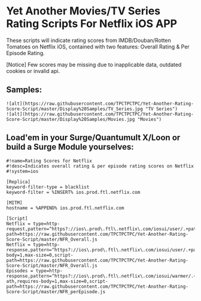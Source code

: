 # Yet Another Movies/TV Series Rating Scripts For Netflix iOS APP
These scripts will indicate rating scores from IMDB/Douban/Rotten Tomatoes on Netflix iOS, contained with two features: Overall Rating & Per Episode Rating.

[Notice] Few scores may be missing due to inapplicable data, outdated cookies or invalid api.

## Samples:
```
![alt](https://raw.githubusercontent.com/TPCTPCTPC/Yet-Another-Rating-Score-Script/master/Display%20Samples/TV_Series.jpg "TV Series")
![alt](https://raw.githubusercontent.com/TPCTPCTPC/Yet-Another-Rating-Score-Script/master/Display%20Samples/Movies.jpg "Movies")
```

## Load'em in your Surge/Quantumult X/Loon or build a Surge Module yourselves:
```properties
#!name=Rating Scores for Netflix
#!desc=Indicates overall rating & per episode rating scores on Netflix
#!system=ios

[Replica]
keyword-filter-type = blacklist
keyword-filter = %INSERT% ios.prod.ftl.netflix.com

[MITM]
hostname = %APPEND% ios.prod.ftl.netflix.com

[Script]
Netflix = type=http-request,pattern=^https?://ios\.prod\.ftl\.netflix\.com/iosui/user/.+path=%5B%22videos%22%2C%\d+%22%2C%22summary%22%5D,script-path=https://raw.githubusercontent.com/TPCTPCTPC/Yet-Another-Rating-Score-Script/master/NFR_Overall.js
Netflix = type=http-response,pattern=^https?://ios\.prod\.ftl\.netflix\.com/iosui/user/.+path=%5B%22videos%22%2C%\d+%22%2C%22summary%22%5D,requires-body=1,max-size=0,script-path=https://raw.githubusercontent.com/TPCTPCTPC/Yet-Another-Rating-Score-Script/master/NFR_Overall.js
Episodes = type=http-response,pattern=^https?://ios\.prod\.ftl\.netflix\.com/iosui/warmer/.+type=show-ath,requires-body=1,max-size=0,script-path=https://raw.githubusercontent.com/TPCTPCTPC/Yet-Another-Rating-Score-Script/master/NFR_perEpisode.js
```

